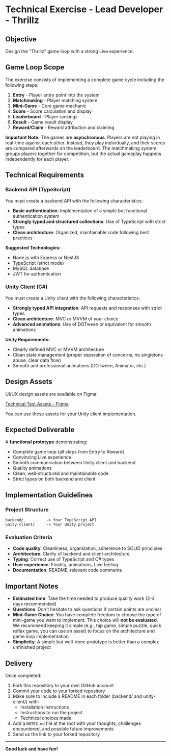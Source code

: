 # Technical Exercise - Lead Developer - Thrillz

## Objective

Design the "Thrillz" game loop with a strong Live experience.

## Game Loop Scope

The exercise consists of implementing a complete game cycle including the following steps:

1. **Entry** - Player entry point into the system
2. **Matchmaking** - Player matching system
3. **Mini-Game** - Core game mechanic
4. **Score** - Score calculation and display
5. **Leaderboard** - Player rankings
6. **Result** - Game result display
7. **Reward/Claim** - Reward attribution and claiming

**Important Note:** The games are **asynchronous**. Players are not playing in real-time against each other. Instead, they play individually, and their scores are compared afterwards on the leaderboard. The matchmaking system groups players together for competition, but the actual gameplay happens independently for each player.

## Technical Requirements

### Backend API (TypeScript)

You must create a backend API with the following characteristics:

- **Basic authentication**: Implementation of a simple but functional authentication system
- **Strongly typed and structured collections**: Use of TypeScript with strict types
- **Clean architecture**: Organized, maintainable code following best practices

**Suggested Technologies:**
- Node.js with Express or NestJS
- TypeScript (strict mode)
- MySQL database
- JWT for authentication

### Unity Client (C#)

You must create a Unity client with the following characteristics:

- **Strongly typed API integration**: API requests and responses with strict types
- **Clean architecture**: MVC or MVVM of your choice
- **Advanced animations**: Use of DOTween or equivalent for smooth animations

**Unity Requirements:**
- Clearly defined MVC or MVVM architecture
- Clean state management (proper separation of concerns, no singletons abuse, clear data flow)
- Smooth and professional animations (DOTween, Animator, etc.)

## Design Assets

UI/UX design assets are available on Figma:

[Technical Test Assets - Figma](https://www.figma.com/design/vgveBFBH8Dl2mNMK0IWqCB/Technical-test-Assets?node-id=0-1&t=4jbe5sXNrcO2Kk0k-1)

You can use these assets for your Unity client implementation.

## Expected Deliverable

A **functional prototype** demonstrating:

- Complete game loop (all steps from Entry to Reward)
- Convincing Live experience
- Smooth communication between Unity client and backend
- Quality animations
- Clean, well-structured and maintainable code
- Strict types on both backend and client

## Implementation Guidelines

### Project Structure

```
backend/          -> Your TypeScript API
unity-client/     -> Your Unity project
```

### Evaluation Criteria

- **Code quality**: Cleanliness, organization, adherence to SOLID principles
- **Architecture**: Clarity of backend and client architecture
- **Typing**: Correct use of TypeScript and C# types
- **User experience**: Fluidity, animations, Live feeling
- **Documentation**: README, relevant code comments

## Important Notes

- **Estimated time**: Take the time needed to produce quality work (2-4 days recommended)
- **Questions**: Don't hesitate to ask questions if certain points are unclear
- **Mini-Game Choice**: You have complete freedom to choose the type of mini-game you want to implement. This choice will **not be evaluated**. We recommend keeping it simple (e.g., tap game, simple puzzle, quick reflex game, you can use an asset) to focus on the architecture and game loop implementation
- **Simplicity**: A simple but well-done prototype is better than a complex unfinished project

## Delivery

Once completed:

1. Fork this repository to your own GitHub account
2. Commit your code to your forked repository
3. Make sure to include a README in each folder (backend/ and unity-client/) with:
   - Installation instructions
   - Instructions to run the project
   - Technical choices made
4. Add a `NOTES.md` file at the root with your thoughts, challenges encountered, and possible future improvements
5. Send us the link to your forked repository

---

**Good luck and have fun!**
